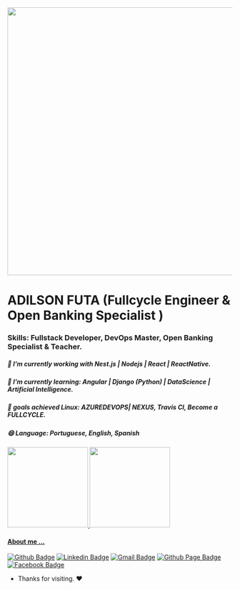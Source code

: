 
<img align="center" width="600" heigth="400" src="https://hackernoon.com/hn-images/1*37ABKi4XeHkEWHxlF3LIog.gif">

# ADILSON FUTA (Fullcycle Engineer & Open Banking Specialist )

### Skills: Fullstack Developer, DevOps Master, Open Banking Specialist & Teacher. 

##### 🔭 I’m currently working with Nest.js | Nodejs | React | ReactNative.
#####  🌱 I’m currently learning: Angular | Django (Python) | DataScience | Artificial Intelligence.
#####  💬 goals achieved Linux: AZUREDEVOPS| NEXUS, Travis CI, Become a FULLCYCLE.
#####  😄 Language: Portuguese, English, Spanish

  <div>
  <a href="https://github.com/adilsonfuta">
  <img height="180em" src="https://github-readme-stats.vercel.app/api?username=adilsonfuta&show_icons=true&theme=dracula&include_all_commits=true&count_private=true"/>
  <img height="180em" src="https://github-readme-stats.vercel.app/api/top-langs/?username=adilsonfuta&layout=compact&langs_count=16&theme=dracula"/>
</div>

#### About me ...

[![Github Badge](https://img.shields.io/badge/-Github-000?style=flat-square&logo=Github&logoColor=white&link=https://github.com/GentilPinto)](https://github.com/adilsonfuta)
[![Linkedin Badge](https://img.shields.io/badge/-LinkedIn-blue?style=flat-square&logo=Linkedin&logoColor=white&link=https://www.linkedin.com/in/gentilpinto/)](https://www.linkedin.com/in/adilson-maria-52b534197/)
[![Gmail Badge](https://img.shields.io/badge/-Gmail-c14438?style=flat-square&logo=Gmail&logoColor=white&link=mailto:gentil.pinto.dev@gmail.com)](mailto:adilsonmariafuta@gmail.com)
[![Github Page Badge](https://img.shields.io/badge/-Github-000?style=flat-circle&logo=Github&logoColor=white&link=https://gentilpinto.github.io/my-page/)](https://adilsonfuta.github.io/)
[![Facebook Badge](https://img.shields.io/badge/-facebook-blue?style=flat-circle&logo=Facebook&logoColor=white&link=https://www.facebook.com/gentil.pinto2)](https://www.facebook.com/adilsonmariafuta/)



- Thanks for visiting. :heart:

